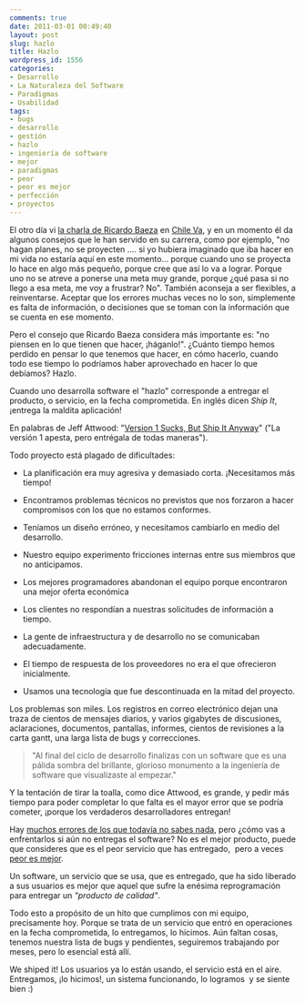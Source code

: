 ```yaml
---
comments: true
date: 2011-03-01 00:49:40
layout: post
slug: hazlo
title: Hazlo
wordpress_id: 1556
categories:
- Desarrollo
- La Naturaleza del Software
- Paradigmas
- Usabilidad
tags:
- bugs
- desarrollo
- gestión
- hazlo
- ingeniería de software
- mejor
- paradigmas
- peor
- peor es mejor
- perfección
- proyectos
---
```


El otro día vi [la charla de Ricardo Baeza](http://www.youtube.com/watch?v=6LsmPjKXsvM) en [Chile Va](http://www.chileva.cl/), y en un momento él da algunos consejos que le han servido en su carrera, como por ejemplo,  "no hagan planes, no se proyecten .... si yo hubiera imaginado que iba hacer en mi vida no estaría aquí en este momento... porque cuando uno se proyecta lo hace en algo más pequeño, porque cree que así lo va a lograr. Porque uno no se atreve a ponerse una meta muy grande, porque ¿qué pasa si no llego a esa meta, me voy a frustrar? No". También aconseja a ser flexibles, a reinventarse. Aceptar que los errores muchas veces no lo son, simplemente es falta de información, o decisiones que se toman con la información que se cuenta en ese momento.

Pero el consejo que Ricardo Baeza considera más importante es: "no piensen en lo que tienen que hacer, ¡háganlo!". ¿Cuánto tiempo hemos perdido en pensar lo que tenemos que hacer, en cómo hacerlo, cuando todo ese tiempo lo podríamos haber aprovechado en hacer lo que debíamos? Hazlo.

Cuando uno desarrolla software el "hazlo" corresponde a entregar el producto, o servicio, en la fecha comprometida. En inglés dicen _Ship It_, ¡entrega la maldita aplicación!

En palabras de Jeff Attwood: "[Version 1 Sucks, But Ship It Anyway](http://www.codinghorror.com/blog/2009/12/version-1-sucks-but-ship-it-anyway.html)" ("La versión 1 apesta, pero entrégala de todas maneras").

Todo proyecto está plagado de dificultades:



	
  * La planificación era muy agresiva y demasiado corta. ¡Necesitamos más tiempo!

	
  * Encontramos problemas técnicos no previstos que nos forzaron a hacer compromisos con los que no estamos conformes.

	
  * Teníamos un diseño erróneo, y necesitamos cambiarlo en medio del desarrollo.

	
  * Nuestro equipo experimento fricciones internas entre sus miembros que no anticipamos.

	
  * Los mejores programadores abandonan el equipo porque encontraron una mejor oferta económica

	
  * Los clientes no respondían a nuestras solicitudes de información a tiempo.

	
  * La gente de infraestructura y de desarrollo no se comunicaban adecuadamente.

	
  * El tiempo de respuesta de los proveedores no era el que ofrecieron inicialmente.

	
  * Usamos una tecnología que fue descontinuada en la mitad del proyecto.


Los problemas son miles. Los registros en correo electrónico dejan una traza de cientos de mensajes diarios, y varios gigabytes de discusiones, aclaraciones, documentos, pantallas, informes, cientos de revisiones a la carta gantt, una larga lista de bugs y correcciones.


> "Al final del ciclo de desarrollo finalizas con un software que es una pálida sombra del brillante, glorioso monumento a la ingeniería de software que visualizaste al empezar."


Y la tentación de tirar la toalla, como dice Attwood, es grande, y pedir más tiempo para poder completar lo que falta es el mayor error que se podría cometer, ¡porque los verdaderos desarrolladores entregan!

Hay [muchos errores de los que todavía no sabes nada](http://www.lnds.net/blog/2010/08/lo-que-sabemos.html), pero ¿cómo vas a enfrentarlos si aún no entregas el software? No es el mejor producto, puede que consideres que es el peor servicio que has entregado,  pero a veces [peor es mejor](http://www.lnds.net/blog/2010/05/peor-es-mejor.html).

Un software, un servicio que se usa, que es entregado, que ha sido liberado a sus usuarios es mejor que aquel que sufre la enésima reprogramación para entregar un _"producto de calidad"_.

Todo esto a propósito de un hito que cumplimos con mi equipo, precisamente hoy. Porque se trata de un servicio que entró en operaciones en la fecha comprometida, lo entregamos, lo hicimos. Aún faltan cosas, tenemos nuestra lista de bugs y pendientes, seguiremos trabajando por meses, pero lo esencial está allí.

We shiped it! Los usuarios ya lo están usando, el servicio está en el aire. Entregamos, ¡lo hicimos!, un sistema funcionando, lo logramos  y se siente bien :)
